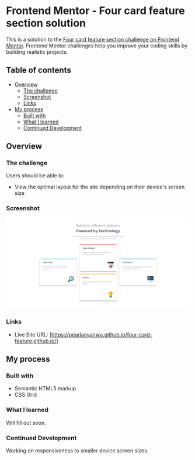 # Frontend Mentor - Four card feature section solution

This is a solution to the [Four card feature section challenge on Frontend Mentor](https://www.frontendmentor.io/challenges/four-card-feature-section-weK1eFYK). Frontend Mentor challenges help you improve your coding skills by building realistic projects. 

## Table of contents

- [Overview](#overview)
  - [The challenge](#the-challenge)
  - [Screenshot](#screenshot)
  - [Links](#links)
- [My process](#my-process)
  - [Built with](#built-with)
  - [What I learned](#what-i-learned)
  - [Continued Development](#continued-development)

## Overview

### The challenge

Users should be able to:

- View the optimal layout for the site depending on their device's screen size

### Screenshot

![](screenshot.png)

### Links

- Live Site URL: [https://pearlanyanwu.github.io/four-card-feature.github.io/]

## My process

### Built with

- Semantic HTML5 markup
- CSS Grid

### What I learned

 Will fill out soon.

### Continued Development

Working on responsiveness to smaller device screen sizes.